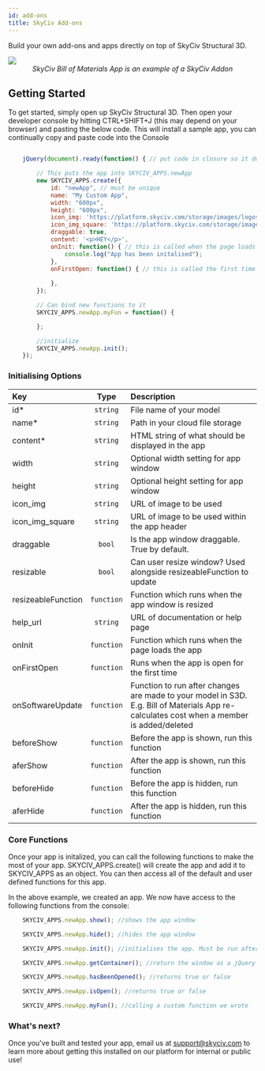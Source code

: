 ```yaml
---
id: add-ons
title: SkyCiv Add-ons
---
```


Build your own add-ons and apps directly on top of SkyCiv Structural 3D.

<img src="https://skyciv.com/wp-content/uploads/2019/11/bill-of-materials-structural-analysis-software.png"/>
<center><i>SkyCiv Bill of Materials App is an example of a SkyCiv Addon</i></center>

## Getting Started

To get started, simply open up SkyCiv Structural 3D. Then open your developer console by hitting CTRL+SHIFT+J (this may depend on your browser) and pasting the below code. This will install a sample app, you can continually copy and paste code into the Console

```js

	jQuery(document).ready(function() { // put code in closure so it doesn't affect other things

		// This puts the app into SKYCIV_APPS.newApp
		new SKYCIV_APPS.create({
			id: "newApp", // must be unique
			name: "My Custom App",
			width: "600px",
			height: "600px",
			icon_img: 'https://platform.skyciv.com/storage/images/logos/light/square-1.png',
			icon_img_square: 'https://platform.skyciv.com/storage/images/logos/light/square-1.png',
			draggable: true,
			content: '<p>HEY</p>',
			onInit: function() { // this is called when the page loads the app
				console.log("App has been initalised");
			},
			onFirstOpen: function() { // this is called the first time the app is actually opened
				
			},
		});

		// Can bind new functions to it
		SKYCIV_APPS.newApp.myFun = function() {

		};

		//initialize
		SKYCIV_APPS.newApp.init();
	});

```

### Initialising Options

| Key  | Type     |      Description    |
| :------------- | :----------: | :----------- |
|  id* | `string`   | File name of your model   |
|  name* | `string`   | Path in your cloud file storage   |
|  content* | `string`   | HTML string of what should be displayed in the app   |
|  width | `string`   | Optional width setting for app window   |
|  height | `string`   | Optional height setting for app window    |
|  icon_img | `string`   | URL of image to be used    |
|  icon_img_square | `string`   | URL of image to be used within the app header  |
|  draggable | `bool`  | Is the app window draggable. True by default.   |
|  resizable | `bool`  | Can user resize window? Used alongside resizeableFunction to update  |
|  resizeableFunction | `function`   | Function which runs when the app window is resized   |
|  help_url | `string`   | URL of documentation or help page   |
|  onInit | `function`   | Function which runs when the page loads the app   |
|  onFirstOpen | `function`   | Runs when the app is open for the first time   |
|  onSoftwareUpdate | `function`  | Function to run after changes are made to your model in S3D. E.g. Bill of Materials App re-calculates cost when a member is added/deleted  |
|  beforeShow | `function`   | Before the app is shown, run this function  |
|  aferShow | `function`   | After the app is shown, run this function  |
|  beforeHide | `function`   | Before the app is hidden, run this function  |
|  aferHide | `function`   | After the app is hidden, run this function  |




### Core Functions

Once your app is initalized, you can call the following functions to make the most of your app. SKYCIV_APPS.create() will create the app and add it to SKYCIV_APPS as an object. You can then access all of the default and user defined functions for this app.

In the above example, we created an app. We now have access to the following functions from the console:

```js 
	SKYCIV_APPS.newApp.show(); //shows the app window

	SKYCIV_APPS.newApp.hide(); //hides the app window

	SKYCIV_APPS.newApp.init(); //initialises the app. Must be run after creating the app

	SKYCIV_APPS.newApp.getContainer(); //return the window as a jQuery element

	SKYCIV_APPS.newApp.hasBeenOpened(); //returns true or false

	SKYCIV_APPS.newApp.isOpen(); //returns true or false

	SKYCIV_APPS.newApp.myFun(); //calling a custom function we wrote

```

### What's next?

Once you've built and tested your app, email us at support@skyciv.com to learn more about getting this installed on our platform for internal or public use!
